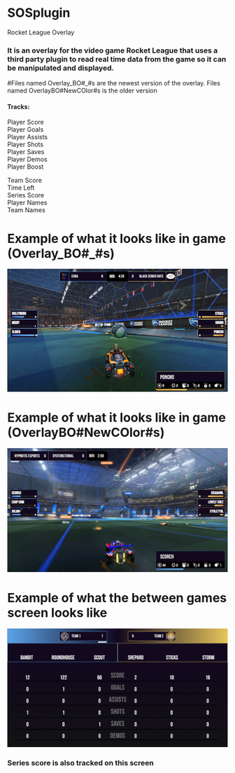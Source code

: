 # SOSplugin
Rocket League Overlay

### It is an overlay for the video game Rocket League that uses a third party plugin to read real time data from the game so it can be manipulated and displayed.

#Files named Overlay_BO#_#s are the newest version of the overlay. Files named OverlayBO#NewCOlor#s is the older version

#### Tracks:
Player Score <br />
Player Goals <br />
Player Assists <br />
Player Shots <br />
Player Saves <br />
Player Demos <br />
Player Boost <br />


Team Score <br />
Time Left <br />
Series Score <br />
Player Names <br />
Team Names <br />

# Example of what it looks like in game (Overlay_BO#_#s)
![Updated Overlay](updatedOverlay.PNG)


# Example of what it looks like in game (OverlayBO#NewCOlor#s)
![Older Overlay](ExampleIngame.PNG)

# Example of what the between games screen looks like
![Between Game Screen](ScoreboardScreen.PNG)

### Series score is also tracked on this screen
